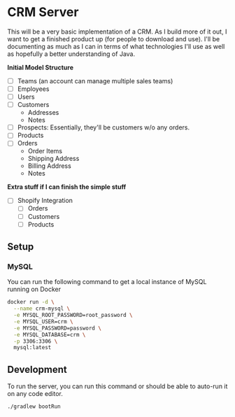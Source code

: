 # CRM Server

This will be a very basic implementation of a CRM. As I build more of it out, 
I want to get a finished product up (for people to download and use).
I'll be documenting as much as I can in terms of what technologies I'll use as well as hopefully
a better understanding of Java.

**Initial Model Structure**
- [ ] Teams (an account can manage multiple sales teams)
- [ ] Employees
- [ ] Users
- [ ] Customers
  - Addresses
  - Notes
- [ ] Prospects: Essentially, they'll be customers w/o any orders.
- [ ] Products
- [ ] Orders
  - Order Items
  - Shipping Address
  - Billing Address
  - Notes

**Extra stuff if I can finish the simple stuff**

- [ ] Shopify Integration
    - [ ] Orders
    - [ ] Customers
    - [ ] Products

## Setup

### MySQL

You can run the following command to get a local instance of MySQL running on Docker

```bash
docker run -d \
  --name crm-mysql \
  -e MYSQL_ROOT_PASSWORD=root_password \
  -e MYSQL_USER=crm \
  -e MYSQL_PASSWORD=password \
  -e MYSQL_DATABASE=crm \
  -p 3306:3306 \
  mysql:latest
```

## Development

To run the server, you can run this command or should be able to auto-run it on any code editor.

```bash
./gradlew bootRun
```
